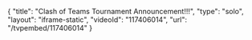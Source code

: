 {
    "title": "Clash of Teams Tournament Announcement!!!",
    "type": "solo",
    "layout": "iframe-static",
    "videoId": "117406014",
    "url": "\/tvpembed\/117406014"
}